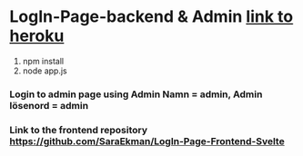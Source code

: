 # LogIn-Page-backend & Admin [link to heroku](https://loginpagebackend.herokuapp.com/)

1. npm install 
2. node app.js

### Login to admin page using Admin Namn = admin, Admin lösenord = admin

### Link to the frontend repository https://github.com/SaraEkman/LogIn-Page-Frontend-Svelte
